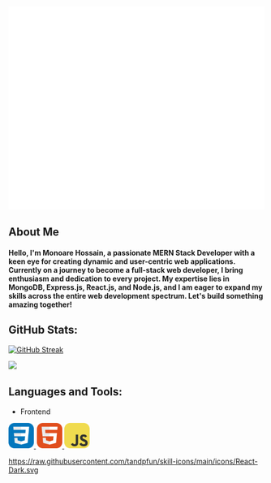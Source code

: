 <div align="center">
	<br>
	<a href="https://raw.githubusercontent.com/sindresorhus/css-in-readme-like-wat/main/readme.md">
	<a href="https://github.com/sindresorhus/css-in-readme-like-wat/blame/main/header.svg">
		<img src="header.svg" width="1200" height="400" alt="Click to see the source">
	</a>
	<br>
</div>


## About Me
#### Hello, I'm Monoare Hossain, a passionate MERN Stack Developer with a keen eye for creating dynamic and user-centric web applications. Currently on a journey to become a full-stack web developer, I bring enthusiasm and dedication to every project. My expertise lies in MongoDB, Express.js, React.js, and Node.js, and I am eager to expand my skills across the entire web development spectrum. Let's build something amazing together!


## GitHub Stats:

[![GitHub Streak](https://github-readme-streak-stats.herokuapp.com?user=monoare&theme=monokai)](https://git.io/streak-stats)

![](http://github-profile-summary-cards.vercel.app/api/cards/repos-per-language?username=monoare&theme=default)

## Languages and Tools:
- Frontend
 <p>
  <a  style="margin-right: 2px" href="https://skillicons.dev">
    <img width="50" height="50" src="https://raw.githubusercontent.com/tandpfun/skill-icons/main/icons/CSS.svg" alt="html" />  
  </a>
	 <a href="https://skillicons.dev">
    <img width="50" height="50" src="https://raw.githubusercontent.com/tandpfun/skill-icons/main/icons/HTML.svg" alt="css" />  
  </a>
	 <a href="https://skillicons.dev">
    <img width="50" height="50" src="https://raw.githubusercontent.com/tandpfun/skill-icons/main/icons/JavaScript.svg" alt="js" />  
  </a>


  https://raw.githubusercontent.com/tandpfun/skill-icons/main/icons/React-Dark.svg
</p>
